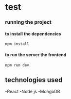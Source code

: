 # test

### running the project

#### to install the dependencies
```
npm install

```
#### to run the server the frontend

```
npm run dev
```
## technologies used
-React
-Node js
-MongoDB
